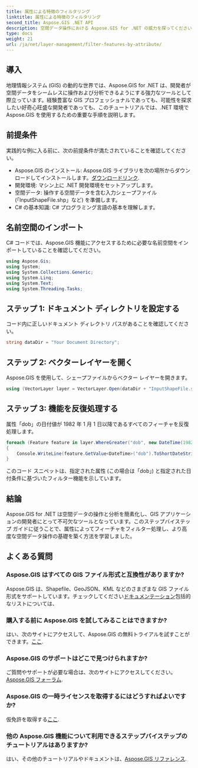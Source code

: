 ```yaml
---
title: 属性による特徴のフィルタリング
linktitle: 属性による特徴のフィルタリング
second_title: Aspose.GIS .NET API
description: 空間データ操作における Aspose.GIS for .NET の威力を探ってください。フィーチャを簡単にフィルターし、GIS アプリケーションを強化し、生産性を向上します。
type: docs
weight: 21
url: /ja/net/layer-management/filter-features-by-attribute/
---
```

## 導入
地理情報システム (GIS) の動的な世界では、Aspose.GIS for .NET は、開発者が空間データをシームレスに操作および分析できるようにする強力なツールとして際立っています。経験豊富な GIS プロフェッショナルであっても、可能性を探求したい好奇心旺盛な開発者であっても、このチュートリアルでは、.NET 環境で Aspose.GIS を使用するための重要な手順を説明します。
## 前提条件
実践的な例に入る前に、次の前提条件が満たされていることを確認してください。
-  Aspose.GIS のインストール: Aspose.GIS ライブラリを次の場所からダウンロードしてインストールします。[ダウンロードリンク](https://releases.aspose.com/gis/net/).
- 開発環境: マシン上に .NET 開発環境をセットアップします。
- 空間データ: 操作する空間データを含む入力シェープファイル (「InputShapeFile.shp」など) を準備します。
- C# の基本知識: C# プログラミング言語の基本を理解します。
## 名前空間のインポート
C# コードでは、Aspose.GIS 機能にアクセスするために必要な名前空間をインポートしていることを確認してください。
```csharp
using Aspose.Gis;
using System;
using System.Collections.Generic;
using System.Linq;
using System.Text;
using System.Threading.Tasks;
```
## ステップ 1: ドキュメント ディレクトリを設定する
コード内に正しいドキュメント ディレクトリ パスがあることを確認してください。
```csharp
string dataDir = "Your Document Directory";
```
## ステップ 2: ベクターレイヤーを開く
Aspose.GIS を使用して、シェープファイルからベクター レイヤーを開きます。
```csharp
using (VectorLayer layer = VectorLayer.Open(dataDir + "InputShapeFile.shp", Drivers.Shapefile))
```
## ステップ 3: 機能を反復処理する
属性「dob」の日付値が 1982 年 1 月 1 日以降であるすべてのフィーチャを反復処理します。
```csharp
foreach (Feature feature in layer.WhereGreater("dob", new DateTime(1982, 1, 1, 0, 0, 0)))
{
    Console.WriteLine(feature.GetValue<DateTime>("dob").ToShortDateString());
}
```
このコード スニペットは、指定された属性 (この場合は「dob」) と指定された日付条件に基づいたフィルター機能を示しています。
## 結論
Aspose.GIS for .NET は空間データの操作と分析を簡素化し、GIS アプリケーションの開発者にとって不可欠なツールとなっています。このステップバイステップ ガイドに従うことで、属性によってフィーチャをフィルター処理し、より高度な空間データ操作の基礎を築く方法を学習しました。
## よくある質問
### Aspose.GIS はすべての GIS ファイル形式と互換性がありますか?
 Aspose.GIS は、Shapefile、GeoJSON、KML などのさまざまな GIS ファイル形式をサポートしています。チェックしてください[ドキュメンテーション](https://reference.aspose.com/gis/net/)包括的なリストについては、
### 購入する前に Aspose.GIS を試してみることはできますか?
はい、次のサイトにアクセスして、Aspose.GIS の無料トライアルを試すことができます。[ここ](https://releases.aspose.com/).
### Aspose.GIS のサポートはどこで見つけられますか?
ご質問やサポートが必要な場合は、次のサイトにアクセスしてください。[Aspose.GIS フォーラム](https://forum.aspose.com/c/gis/33).
### Aspose.GIS の一時ライセンスを取得するにはどうすればよいですか?
仮免許を取得する[ここ](https://purchase.aspose.com/temporary-license/).
### 他の Aspose.GIS 機能について利用できるステップバイステップのチュートリアルはありますか?
はい、その他のチュートリアルやドキュメントは、[Aspose.GIS リファレンス](https://reference.aspose.com/gis/net/).